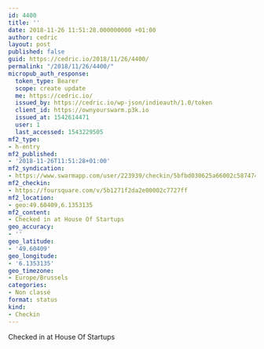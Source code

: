 ```yaml
---
id: 4400
title: ''
date: 2018-11-26 11:51:28.000000000 +01:00
author: cedric
layout: post
published: false
guid: https://cedric.io/2018/11/26/4400/
permalink: "/2018/11/26/4400/"
micropub_auth_response:
  token_type: Bearer
  scope: create update
  me: https://cedric.io/
  issued_by: https://cedric.io/wp-json/indieauth/1.0/token
  client_id: https://ownyourswarm.p3k.io
  issued_at: 1542614471
  user: 1
  last_accessed: 1543229505
mf2_type:
- h-entry
mf2_published:
- '2018-11-26T11:51:28+01:00'
mf2_syndication:
- https://www.swarmapp.com/user/223939/checkin/5bfbd030625a66002c587474
mf2_checkin:
- https://foursquare.com/v/5b1271f2da2e00002c7727ff
mf2_location:
- geo:49.60409,6.1353135
mf2_content:
- Checked in at House Of Startups
geo_accuracy:
- ''
geo_latitude:
- '49.60409'
geo_longitude:
- '6.1353135'
geo_timezone:
- Europe/Brussels
categories:
- Non classé
format: status
kind:
- Checkin
---
```

Checked in at House Of Startups